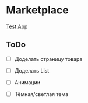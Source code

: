 # Marketplace

<a href="https://mordvintsevmv.github.io/marketplace" target="_blank">Test App</a>

## ToDo

- [ ] Доделать страницу товара

- [ ] Доделать List

- [ ] Анимации

- [ ] Тёмная/светлая тема